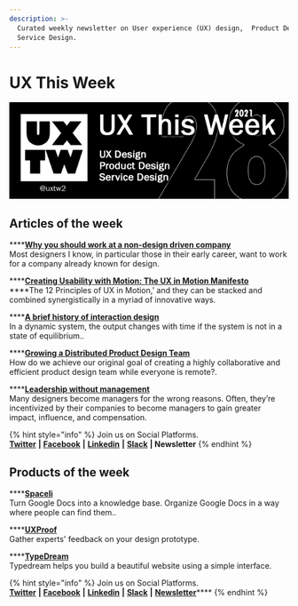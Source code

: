 ```yaml
---
description: >-
  Curated weekly newsletter on User experience (UX) design,  Product Design and
  Service Design.
---
```


# UX This Week

![](.gitbook/assets/uxtw-banner-2021-28.jpg)

## Articles of the week

\*\*\*\*[**Why you should work at a non-design driven company**](https://vanschneider.com/blog/why-you-should-work-at-a-non-design-company/)  
Most designers I know, in particular those in their early career, want to work for a company already known for design.

\*\*\*\*[**Creating Usability with Motion: The UX in Motion Manifesto**](https://medium.com/ux-in-motion/creating-usability-with-motion-the-ux-in-motion-manifesto-a87a4584ddc)  
****The 12 Principles of UX in Motion,’ and they can be stacked and combined synergistically in a myriad of innovative ways. 

\*\*\*\*[**A brief history of interaction design**](https://uxdesign.cc/where-did-this-interaction-come-from-a-brief-history-of-interaction-design-ebcc8c278ae7)  
In a dynamic system, the output changes with time if the system is not in a state of equilibrium..

\*\*\*\*[**Growing a Distributed Product Design Team**](https://medium.com/spotify-design/growing-a-distributed-product-design-team-3563659ee2e6)  
How do we achieve our original goal of creating a highly collaborative and efficient product design team while everyone is remote?.

\*\*\*\*[**Leadership without management**](https://www.intercom.com/blog/product-design-ic-career-path/?ref=uxthisweek)  
Many designers become managers for the wrong reasons. Often, they’re incentivized by their companies to become managers to gain greater impact, influence, and compensation.

{% hint style="info" %}
Join us on Social Platforms.   
[**Twitter**](https://twitter.com/uxtw2) **\|** [**Facebook**](https://www.facebook.com/webusabilityandux) **\|** [**Linkedin**](https://www.linkedin.com/groups/1875717/) **\|** [**Slack**](https://join.slack.com/t/uxthisweek/shared_invite/zt-szpdweo1-d78hso8FppFcI68Xue_9Yw) **\| Newsletter**
{% endhint %}

## Products of the week

\*\*\*\*[**Spaceli**](https://spaceli.io/?ref=uxthisweek)  
Turn Google Docs into a knowledge base. Organize Google Docs in a way where people can find them..

\*\*\*\*[**UXProof**](https://uxproof.standuply.com/?ref=uxthisweek)  
Gather experts' feedback on your design prototype.

\*\*\*\*[**TypeDream**](https://typedream.com/?ref=uxthisweek)  
Typedream helps you build a beautiful website using a simple interface.

{% hint style="info" %}
Join us on Social Platforms.  
[**Twitter**](https://twitter.com/uxtw2) **\|** [**Facebook**](https://www.facebook.com/webusabilityandux) **\|** [**Linkedin**](https://www.linkedin.com/groups/1875717/) **\|** [**Slack**](https://join.slack.com/t/uxthisweek/shared_invite/zt-szpdweo1-d78hso8FppFcI68Xue_9Yw) **\|** [**Newsletter**](https://gmail.us17.list-manage.com/subscribe?u=1b23fd286b43ac36e4acba123&id=0009036f95)\*\*\*\*
{% endhint %}



